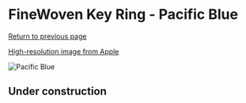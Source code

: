 # FineWoven Key Ring - Pacific Blue

[Return to previous page](/airtag)

[High-resolution image from Apple](https://store.storeimages.cdn-apple.com/8756/as-images.apple.com/is/MT2K3?wid=4500&hei=4500&fmt=png)

<div style="width: 500px"><img src="/almost_uncompressed/MT2K3.webp" alt="Pacific Blue"></div>

## Under construction

